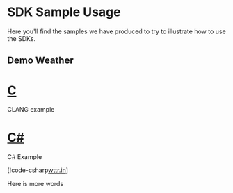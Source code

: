 # SDK Sample Usage

Here you'll find the samples we have produced to try to illustrate how to use the SDKs.

## Demo Weather

# [C](#tab/clang)

CLANG example

# [C#](#tab/csharp)

C# Example

[!code-csharp[wttr.in](../aggregatedSources/csharp_examples/ZitiExampleUsages.cs)]

Here is more words